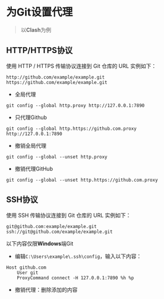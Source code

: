# 为Git设置代理

> 以**Clash**为例  

## HTTP/HTTPS协议  
使用 HTTP / HTTPS 传输协议连接到 Git 仓库的 URL 实例如下：  
```
http://github.com/example/example.git
https://github.com/example/example.git
```

+ 全局代理  
```
git config --global http.proxy http://127.0.0.1:7890
```
+ 只代理Github  
```
git config --global http.https://github.com.proxy http://127.0.0.1:7890
```
+ 撤销全局代理  
```
git config --global --unset http.proxy
```
+ 撤销代理GitHub
```
git config --global --unset http.https://github.com.proxy
```


## SSH协议  
使用 SSH 传输协议连接到 Git 仓库的 URL 实例如下：
```
git@github.com:example/example.git
ssh://git@github.com/example/example.git
```

以下内容仅限**Windows**端Git  
+ 编辑`C:\Users\example\.ssh\config`，输入以下内容：  
```
Host github.com
    User git
    ProxyCommand connect -H 127.0.0.1:7890 %h %p
```
+ 撤销代理：删除添加的内容